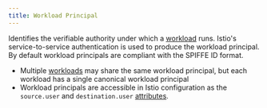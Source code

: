 ```yaml
---
title: Workload Principal
---
```

Identifies the verifiable authority under which a [workload](#workload) runs.
Istio's service-to-service authentication is used to produce the workload principal.
By default workload principals are compliant with the SPIFFE ID format.
  * Multiple [workloads](#workload) may share the same workload principal, but each workload has a single canonical workload
    principal
  * Workload principals are accessible in Istio configuration as the `source.user` and `destination.user` [attributes](#attribute).
